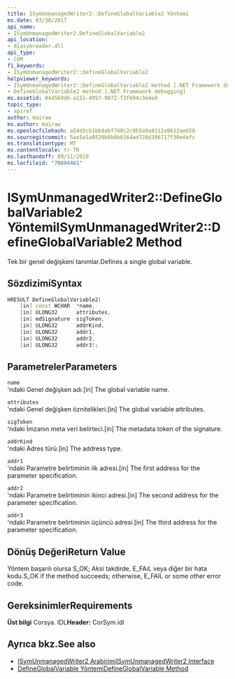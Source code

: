 ```yaml
---
title: ISymUnmanagedWriter2::DefineGlobalVariable2 Yöntemi
ms.date: 03/30/2017
api_name:
- ISymUnmanagedWriter2.DefineGlobalVariable2
api_location:
- diasymreader.dll
api_type:
- COM
f1_keywords:
- ISymUnmanagedWriter2::DefineGlobalVariable2
helpviewer_keywords:
- ISymUnmanagedWriter2::DefineGlobalVariable2 method [.NET Framework debugging]
- DefineGlobalVariable2 method [.NET Framework debugging]
ms.assetid: 04d569d6-a151-4957-9872-f3f694c3e4a9
topic_type:
- apiref
author: mairaw
ms.author: mairaw
ms.openlocfilehash: a54d3cb1bb9abf740c2c9b5a9a8312a9612ae658
ms.sourcegitcommit: 5ae5a1a9520b8b8b6164ad728d396717f30edafc
ms.translationtype: MT
ms.contentlocale: tr-TR
ms.lasthandoff: 09/11/2019
ms.locfileid: "70894461"
---
```

# <a name="isymunmanagedwriter2defineglobalvariable2-method"></a><span data-ttu-id="5ebe7-102">ISymUnmanagedWriter2::DefineGlobalVariable2 Yöntemi</span><span class="sxs-lookup"><span data-stu-id="5ebe7-102">ISymUnmanagedWriter2::DefineGlobalVariable2 Method</span></span>
<span data-ttu-id="5ebe7-103">Tek bir genel değişkeni tanımlar.</span><span class="sxs-lookup"><span data-stu-id="5ebe7-103">Defines a single global variable.</span></span>  
  
## <a name="syntax"></a><span data-ttu-id="5ebe7-104">Sözdizimi</span><span class="sxs-lookup"><span data-stu-id="5ebe7-104">Syntax</span></span>  
  
```cpp  
HRESULT DefineGlobalVariable2(  
    [in] const WCHAR  *name,  
    [in] ULONG32      attributes,  
    [in] mdSignature  sigToken,  
    [in] ULONG32      addrKind,  
    [in] ULONG32      addr1,  
    [in] ULONG32      addr2,  
    [in] ULONG32      addr3);  
```  
  
## <a name="parameters"></a><span data-ttu-id="5ebe7-105">Parametreler</span><span class="sxs-lookup"><span data-stu-id="5ebe7-105">Parameters</span></span>  
 `name`  
 <span data-ttu-id="5ebe7-106">'ndaki Genel değişken adı.</span><span class="sxs-lookup"><span data-stu-id="5ebe7-106">[in] The global variable name.</span></span>  
  
 `attributes`  
 <span data-ttu-id="5ebe7-107">'ndaki Genel değişken öznitelikleri.</span><span class="sxs-lookup"><span data-stu-id="5ebe7-107">[in] The global variable attributes.</span></span>  
  
 `sigToken`  
 <span data-ttu-id="5ebe7-108">'ndaki İmzanın meta veri belirteci.</span><span class="sxs-lookup"><span data-stu-id="5ebe7-108">[in] The metadata token of the signature.</span></span>  
  
 `addrKind`  
 <span data-ttu-id="5ebe7-109">'ndaki Adres türü.</span><span class="sxs-lookup"><span data-stu-id="5ebe7-109">[in] The address type.</span></span>  
  
 `addr1`  
 <span data-ttu-id="5ebe7-110">'ndaki Parametre belirtiminin ilk adresi.</span><span class="sxs-lookup"><span data-stu-id="5ebe7-110">[in] The first address for the parameter specification.</span></span>  
  
 `addr2`  
 <span data-ttu-id="5ebe7-111">'ndaki Parametre belirtiminin ikinci adresi.</span><span class="sxs-lookup"><span data-stu-id="5ebe7-111">[in] The second address for the parameter specification.</span></span>  
  
 `addr3`  
 <span data-ttu-id="5ebe7-112">'ndaki Parametre belirtiminin üçüncü adresi.</span><span class="sxs-lookup"><span data-stu-id="5ebe7-112">[in] The third address for the parameter specification.</span></span>  
  
## <a name="return-value"></a><span data-ttu-id="5ebe7-113">Dönüş Değeri</span><span class="sxs-lookup"><span data-stu-id="5ebe7-113">Return Value</span></span>  
 <span data-ttu-id="5ebe7-114">Yöntem başarılı olursa S_OK; Aksi takdirde, E_FAıL veya diğer bir hata kodu.</span><span class="sxs-lookup"><span data-stu-id="5ebe7-114">S_OK if the method succeeds; otherwise, E_FAIL or some other error code.</span></span>  
  
## <a name="requirements"></a><span data-ttu-id="5ebe7-115">Gereksinimler</span><span class="sxs-lookup"><span data-stu-id="5ebe7-115">Requirements</span></span>  
 <span data-ttu-id="5ebe7-116">**Üst bilgi** Corsya. IDL</span><span class="sxs-lookup"><span data-stu-id="5ebe7-116">**Header:** CorSym.idl</span></span>  
  
## <a name="see-also"></a><span data-ttu-id="5ebe7-117">Ayrıca bkz.</span><span class="sxs-lookup"><span data-stu-id="5ebe7-117">See also</span></span>

- [<span data-ttu-id="5ebe7-118">ISymUnmanagedWriter2 Arabirimi</span><span class="sxs-lookup"><span data-stu-id="5ebe7-118">ISymUnmanagedWriter2 Interface</span></span>](../../../../docs/framework/unmanaged-api/diagnostics/isymunmanagedwriter2-interface.md)
- [<span data-ttu-id="5ebe7-119">DefineGlobalVariable Yöntemi</span><span class="sxs-lookup"><span data-stu-id="5ebe7-119">DefineGlobalVariable Method</span></span>](../../../../docs/framework/unmanaged-api/diagnostics/isymunmanagedwriter-defineglobalvariable-method.md)

